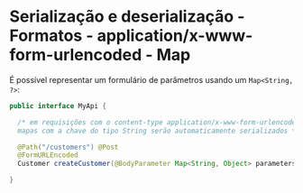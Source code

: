 # Serialização e deserialização - Formatos - application/x-www-form-urlencoded - Map

É possível representar um formulário de parâmetros usando um `Map<String, ?>`:

```java
public interface MyApi {

  /* em requisições com o content-type application/x-www-form-urlencoded,
  mapas com a chave do tipo String serão automaticamente serializados */

  @Path("/customers") @Post
  @FormURLEncoded
  Customer createCustomer(@BodyParameter Map<String, Object> parameters);

}
```
